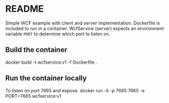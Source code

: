 # README
Simple WCF example with client and server implementation.  Dockerfile is included to run in a container.  WcfService (server) expects an environment variable `PORT` to determine which port to listen on.

## Build the container
docker build -t wcfservice:v1 -f Dockerfile .

## Run the container locally

To listen on port 7665 and expose.
docker run -it -p 7665:7665 -e PORT=7665 wcfservice:v1
